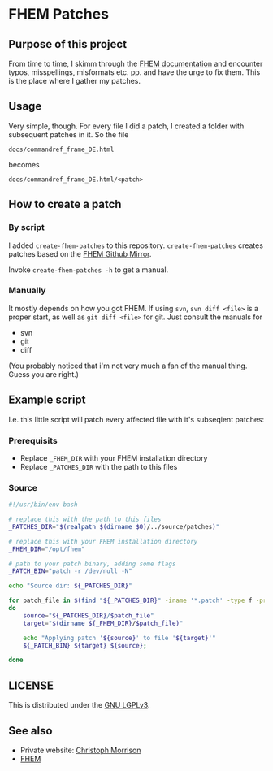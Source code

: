 # FHEM Patches

## Purpose of this project

From time to time, I skimm through the [FHEM documentation](https://fhem.de/commandref_DE.html) and encounter typos, misspellings, misformats etc. pp. and have the urge to fix them. This is the place where I gather my patches.

## Usage 

Very simple, though. For every file I did a patch, I created a folder with subsequent patches in it. So the file

```
docs/commandref_frame_DE.html
```

becomes 
```
docs/commandref_frame_DE.html/<patch>
```

## How to create a patch

### By script
I added `create-fhem-patches` to this repository. `create-fhem-patches` creates patches based on the [FHEM Github Mirror](https://github.com/mhop/fhem-mirror).

Invoke `create-fhem-patches -h` to get a manual.

### Manually
It mostly depends on how you got FHEM. If using `svn`, `svn diff <file>` is a proper start, as well as `git diff <file>` for git. Just consult the manuals for
* svn
* git
* diff

(You probably noticed that i'm not very much a fan of the manual thing. Guess you are right.)

## Example script

I.e. this little script will patch every affected file with it's subseqient patches:

### Prerequisits
* Replace `_FHEM_DIR` with your FHEM installation directory
* Replace `_PATCHES_DIR` with the path to this files

### Source
```bash
#!/usr/bin/env bash

# replace this with the path to this files
_PATCHES_DIR="$(realpath $(dirname $0)/../source/patches)"

# replace this with your FHEM installation directory
_FHEM_DIR="/opt/fhem"

# path to your patch binary, adding some flags
_PATCH_BIN="patch -r /dev/null -N"

echo "Source dir: ${_PATCHES_DIR}"

for patch_file in $(find "${_PATCHES_DIR}" -iname '*.patch' -type f -printf "%P\n")
do
    source="${_PATCHES_DIR}/$patch_file"
    target="$(dirname ${_FHEM_DIR}/$patch_file)"

    echo "Applying patch '${source}' to file '${target}'"
    ${_PATCH_BIN} ${target} ${source};

done
```

## LICENSE
This is distributed under the [GNU LGPLv3](https://choosealicense.com/licenses/lgpl-3.0/).

## See also
* Private website: [Christoph Morrison](http://christoph-jeschke.de)
* [FHEM](https://fhem.de)